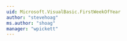 ```yaml
---
uid: Microsoft.VisualBasic.FirstWeekOfYear
author: "stevehoag"
ms.author: "shoag"
manager: "wpickett"
---
```

